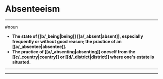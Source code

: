 # Absenteeism
---
#noun
- **The state of [[b/_being|being]] [[a/_absent|absent]], especially frequently or without good reason; the practice of an [[a/_absentee|absentee]].**
- **The practice of [[a/_absenting|absenting]] oneself from the [[c/_country|country]] or [[d/_district|district]] where one's estate is situated.**
---
---

